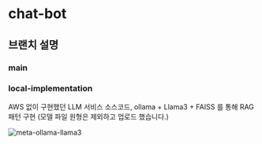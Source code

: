 # chat-bot

## 브랜치 설명

### main

### local-implementation
AWS 없이 구현했던 LLM 서비스 소스코드,
ollama + Llama3 + FAISS 를 통해 RAG 패턴 구현
(모델 파일 원형은 제외하고 업로드 했습니다.)


![meta-ollama-llama3](https://github.com/Cumulonimbus-Cloud/chat-bot/assets/96401828/543cc596-5e5e-4a7a-bde5-06973cdd0592)

